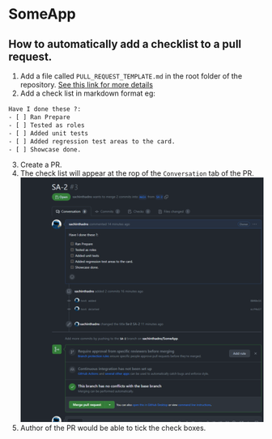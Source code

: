 # SomeApp

## How to automatically add a checklist to a pull request. 
1. Add a file called `PULL_REQUEST_TEMPLATE.md` in the root folder of the repository. [See this link for more details](https://github.blog/2016-02-17-issue-and-pull-request-templates/)
2. Add a check list in markdown format 
eg: 
```
Have I done these ?:
- [ ] Ran Prepare
- [ ] Tested as roles
- [ ] Added unit tests
- [ ] Added regression test areas to the card.
- [ ] Showcase done.
```
 3. Create a PR. 
 4. The check list will appear at the rop of the `Conversation` tab of the PR. 
 ![foo](./images/how%20checklist%20looks%20in%20github%20pr.png)
 5. Author of the PR would be able to tick the check boxes. 
 